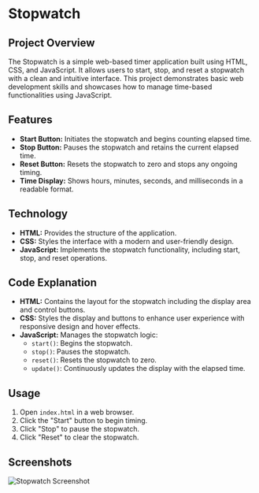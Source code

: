 # Stopwatch

## Project Overview

The Stopwatch is a simple web-based timer application built using HTML, CSS, and JavaScript. It allows users to start, stop, and reset a stopwatch with a clean and intuitive interface. This project demonstrates basic web development skills and showcases how to manage time-based functionalities using JavaScript.

## Features

- **Start Button:** Initiates the stopwatch and begins counting elapsed time.
- **Stop Button:** Pauses the stopwatch and retains the current elapsed time.
- **Reset Button:** Resets the stopwatch to zero and stops any ongoing timing.
- **Time Display:** Shows hours, minutes, seconds, and milliseconds in a readable format.

## Technology

- **HTML:** Provides the structure of the application.
- **CSS:** Styles the interface with a modern and user-friendly design.
- **JavaScript:** Implements the stopwatch functionality, including start, stop, and reset operations.

## Code Explanation

- **HTML:** Contains the layout for the stopwatch including the display area and control buttons.
- **CSS:** Styles the display and buttons to enhance user experience with responsive design and hover effects.
- **JavaScript:** Manages the stopwatch logic:
  - `start()`: Begins the stopwatch.
  - `stop()`: Pauses the stopwatch.
  - `reset()`: Resets the stopwatch to zero.
  - `update()`: Continuously updates the display with the elapsed time.

## Usage

1. Open `index.html` in a web browser.
2. Click the "Start" button to begin timing.
3. Click "Stop" to pause the stopwatch.
4. Click "Reset" to clear the stopwatch.

## Screenshots

![Stopwatch Screenshot]()





